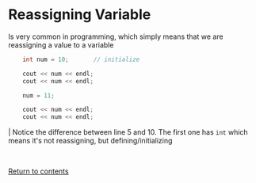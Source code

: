 # Reassigning Variable
Is very common in programming, which simply means that we are reassigning a value to a variable

```c++
	int num = 10;		// initialize

	cout << num << endl;
	cout << num << endl;

	num = 11;

	cout << num << endl;
	cout << num << endl;
```
| Notice the difference between line 5 and 10. The first one has `int` which means it's not reassigning, but defining/initializing

<br>

[Return to contents](../readme.md#topics-included)
